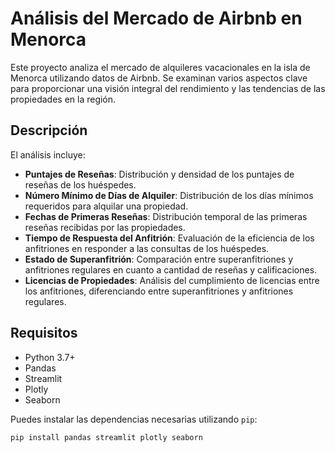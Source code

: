 # Análisis del Mercado de Airbnb en Menorca

Este proyecto analiza el mercado de alquileres vacacionales en la isla de Menorca utilizando datos de Airbnb. Se examinan varios aspectos clave para proporcionar una visión integral del rendimiento y las tendencias de las propiedades en la región.

## Descripción

El análisis incluye:

- **Puntajes de Reseñas**: Distribución y densidad de los puntajes de reseñas de los huéspedes.
- **Número Mínimo de Días de Alquiler**: Distribución de los días mínimos requeridos para alquilar una propiedad.
- **Fechas de Primeras Reseñas**: Distribución temporal de las primeras reseñas recibidas por las propiedades.
- **Tiempo de Respuesta del Anfitrión**: Evaluación de la eficiencia de los anfitriones en responder a las consultas de los huéspedes.
- **Estado de Superanfitrión**: Comparación entre superanfitriones y anfitriones regulares en cuanto a cantidad de reseñas y calificaciones.
- **Licencias de Propiedades**: Análisis del cumplimiento de licencias entre los anfitriones, diferenciando entre superanfitriones y anfitriones regulares.

## Requisitos

- Python 3.7+
- Pandas
- Streamlit
- Plotly
- Seaborn

Puedes instalar las dependencias necesarias utilizando `pip`:

```bash
pip install pandas streamlit plotly seaborn
